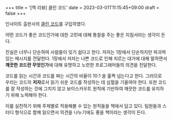 +++
title = '[책 리뷰] 클린 코드'
date = 2023-03-01T11:15:45+09:00
draft = false
+++

인사이트 출판사의 [클린 코드](https://www.yes24.com/Product/Goods/11681152)를 구입하였다.

어떤 코드가 좋은 코드인가에 대한 고민에 대해 통찰을 주는 좋은 지침서라는 생각이 든다.

진실은 너무나 단순하여 사람들이 잊기 쉽다고 한다. 저자는 1장에서 단순하지만 파괴력 있는 메시지를 전달한다.
1장에서 저자는 나쁜 코드로 인해 치르는 대가에 대해 말하면서 **깨끗한 코드란 무엇인가**에 대해 유명하고 노련한 프로그래머들의 의견을 전달한다.

코드를 읽는 시간과 코드를 짜는 시간의 비율이 10:1 을 훌쩍 넘는다고 한다. 그러므로 우리는 코드의 **저자**로서 읽기 쉬운 코드를 작성하는 데 심혈을 기울여야 한다. 또한 코드를 잘 작성하는 것에 그치지 않고 보이스카우트 원칙에 기반하여 깨끗한 코드를 유지하기 위해 노력해야 한다.

이를 실천하기 위해 주제별로 적용해볼 수 있는 원칙들을 책에서 담고 있다. 팀원들과 스터디 형식으로 함께 읽으면서 의견을 나누기에도 좋을 책이라는 생각이 든다.






